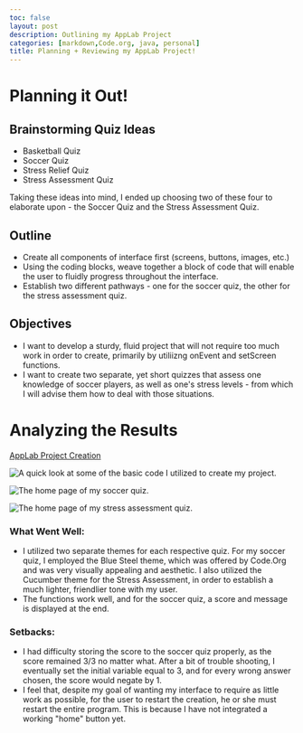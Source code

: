 ```yaml
---
toc: false
layout: post
description: Outlining my AppLab Project 
categories: [markdown,Code.org, java, personal]
title: Planning + Reviewing my AppLab Project!
---
```

# Planning it Out!

## Brainstorming Quiz Ideas
- Basketball Quiz
- Soccer Quiz
- Stress Relief Quiz
- Stress Assessment Quiz

Taking these ideas into mind, I ended up choosing two of these four to elaborate upon - the Soccer Quiz and the Stress Assessment Quiz.

## Outline
- Create all components of interface first (screens, buttons, images, etc.)
- Using the coding blocks, weave together a block of code that will enable the user to fluidly progress throughout the interface.
- Establish two different pathways - one for the soccer quiz, the other for the stress assessment quiz. 

## Objectives
- I want to develop a sturdy, fluid project that will not require too much work in order to create, primarily by utiliizng onEvent and setScreen functions. 
- I want to create two separate, yet short quizzes that assess one knowledge of soccer players, as well as one's stress levels - from which I will advise them how to deal with those situations. 

# Analyzing the Results

<a href = "https://studio.code.org/projects/applab/1rkOpX57vCH9WMh0L9W1GcuSo79T51w3gng83wLt2Lc">AppLab Project Creation</a>

![]({{site.baseurl}}/images/codesnippet.png "A quick look at some of the basic code I utilized to create my project.")

![]({{site.baseurl}}/images/soccerquiz.png "The home page of my soccer quiz.")

![]({{site.baseurl}}/images/stresspic.png "The home page of my stress assessment quiz.")

### What Went Well:
- I utilized two separate themes for each respective quiz. For my soccer quiz, I employed the Blue Steel theme, which was offered by Code.Org and was very visually appealing and aesthetic. I also utilized the Cucumber theme for the Stress Assessment, in order to establish a much lighter, friendlier tone with my user.
- The functions work well, and for the soccer quiz, a score and message is displayed at the end. 

### Setbacks:
- I had difficulty storing the score to the soccer quiz properly, as the score remained 3/3 no matter what. After a bit of trouble shooting, I eventually set the initial variable equal to 3, and for every wrong answer chosen, the score would negate by 1. 
- I feel that, despite my goal of wanting my interface to require as little work as possible, for the user to restart the creation, he or she must restart the entire program. This is because I have not integrated a working "home" button yet. 